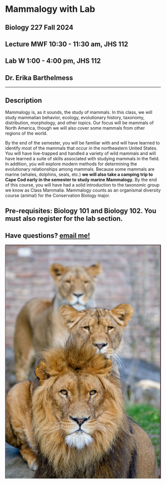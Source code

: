 
# Mammalogy with Lab
## Biology 227 Fall 2024
## Lecture MWF 10:30 - 11:30 am, JHS 112
## Lab W 1:00 - 4:00 pm, JHS 112
## Dr. Erika Barthelmess
---
## Description
Mammalogy is, as it sounds, the study of mammals.  In this class, we will study mammalian behavior, ecology, evolutionary history, taxonomy, distribution, morphology, and other topics.  Our focus will be mammals of North America, though we will also cover some mammals from other regions of the world. 

By the end of the semester, you will be familiar with and will have learned to identify most of the mammals that occur in the northeastern United States.  You will have live-trapped and handled a variety of wild mammals and will have learned a suite of skills associated with studying mammals in the field.  In addition, you will explore modern methods for determining the evolutionary relationships among mammals. Because some mammals are marine (whales, dolphins, seals, etc.) **we will also take a camping trip to Cape Cod early in the semester to study marine Mammalogy.**  By the end of this course, you will have had a solid introduction to the taxonomic group we know as Class Mammalia. Mammalogy counts as an organismal diversity course (animal) for the Conservation Biology major.



## Pre-requisites: Biology 101 and Biology 102. You must also register for the lab section.

## Have questions? [email me!](mailto:barthelmess@stlawu.edu?subject=question%20about%20mammalogy)

<center>

![A group of lions](/docs/media/lions.png)

<center>

